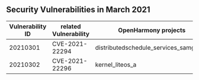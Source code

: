 ## Security Vulnerabilities in March 2021


| Vulnerability ID   | related Vulnerability                             | OpenHarmony projects    |OpenHarmony fix link                                                         |
| -------------------------------------- | -------| ------- | ------------------------------------------------------------ |
|20210301                 | CVE-2021-22294                | distributedschedule_services_samgr_lite|  https://gitee.com/openharmony/distributedschedule_services_samgr_lite/pulls/7/files |
|20210302                 | CVE-2021-22296             | kernel_liteos_a|  https://gitee.com/openharmony/kernel_liteos_a/pulls/48/files |